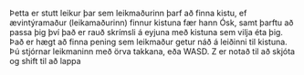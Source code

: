 Þetta er stutt leikur þar sem leikmaðurinn þarf að finna kistu, ef ævintýramaður (leikamaðurinn) finnur kistuna fær hann Ósk, samt þarftu að passa þig því það er rauð skrímsli á eyjuna með kistuna sem vilja éta þig. Það er hægt að finna pening sem leikmaður getur náð á leiðinni til kistuna.
Þú stjórnar leikmaninn með örva takkana, eða WASD. Z er notað til að skjóta og shift til að lappa
  
